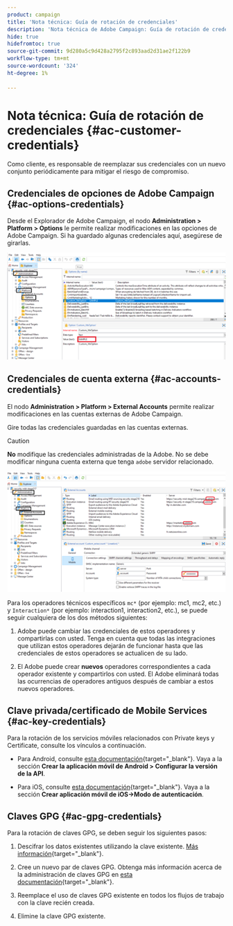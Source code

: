 ```yaml
---
product: campaign
title: 'Nota técnica: Guía de rotación de credenciales'
description: 'Nota técnica de Adobe Campaign: Guía de rotación de credenciales'
hide: true
hidefromtoc: true
source-git-commit: 9d280a5c9d428a2795f2c893aad2d31ae2f122b9
workflow-type: tm+mt
source-wordcount: '324'
ht-degree: 1%

---
```


# Nota técnica: Guía de rotación de credenciales {#ac-customer-credentials}

Como cliente, es responsable de reemplazar sus credenciales con un nuevo conjunto periódicamente para mitigar el riesgo de compromiso.

## Credenciales de opciones de Adobe Campaign {#ac-options-credentials}

Desde el Explorador de Adobe Campaign, el nodo **Administration > Platform > Options** le permite realizar modificaciones en las opciones de Adobe Campaign. Si ha guardado algunas credenciales aquí, asegúrese de girarlas.

![](assets/technote-2.png)

## Credenciales de cuenta externa {#ac-accounts-credentials}

El nodo **Administration > Platform > External Accounts** permite realizar modificaciones en las cuentas externas de Adobe Campaign.

Gire todas las credenciales guardadas en las cuentas externas.

>[!CAUTION]
>
>**No** modifique las credenciales administradas de la Adobe. No se debe modificar ninguna cuenta externa que tenga `adobe` servidor relacionado.

![](assets/technote-1.png)

Para los operadores técnicos específicos `mc*` (por ejemplo: mc1, mc2, etc.) y `Interaction*` (por ejemplo: interaction1, interaction2, etc.), se puede seguir cualquiera de los dos métodos siguientes:

1. Adobe puede cambiar las credenciales de estos operadores y compartirlas con usted. Tenga en cuenta que todas las integraciones que utilizan estos operadores dejarán de funcionar hasta que las credenciales de estos operadores se actualicen de su lado.

1. El Adobe puede crear **nuevos** operadores correspondientes a cada operador existente y compartirlos con usted. El Adobe eliminará todas las ocurrencias de operadores antiguos después de cambiar a estos nuevos operadores.


## Clave privada/certificado de Mobile Services  {#ac-key-credentials}

Para la rotación de los servicios móviles relacionados con Private keys y Certificate, consulte los vínculos a continuación.

* Para Android, consulte [esta documentación](https://experienceleague.adobe.com/en/docs/campaign-classic/using/sending-messages/sending-push-notifications/configure-the-mobile-app/configuring-the-mobile-application-android){target="_blank"}.
Vaya a la sección **Crear la aplicación móvil de Android > Configurar la versión de la API**.

* Para iOS, consulte [esta documentación](https://experienceleague.adobe.com/en/docs/campaign-classic/using/sending-messages/sending-push-notifications/configure-the-mobile-app/configuring-the-mobile-application){target="_blank"}.
Vaya a la sección **Crear aplicación móvil de iOS->Modo de autenticación**.

## Claves GPG {#ac-gpg-credentials}

Para la rotación de claves GPG, se deben seguir los siguientes pasos:

1. Descifrar los datos existentes utilizando la clave existente. [Más información](https://experienceleague.adobe.com/en/docs/control-panel/using/instances-settings/gpg-keys-management#decrypting-data){target="_blank"}.

1. Cree un nuevo par de claves GPG. Obtenga más información acerca de la administración de claves GPG en [esta documentación](https://experienceleague.adobe.com/en/docs/control-panel/using/instances-settings/gpg-keys-management#decrypting-data){target="_blank"}.

1. Reemplace el uso de claves GPG existente en todos los flujos de trabajo con la clave recién creada.

1. Elimine la clave GPG existente.